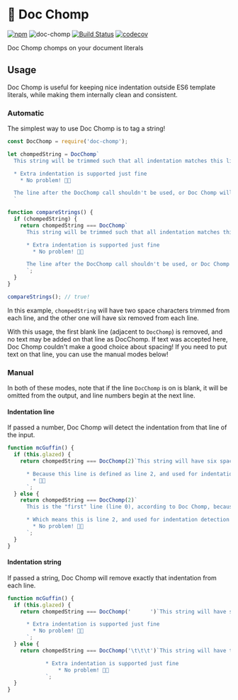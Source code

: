 # 🍴 Doc Chomp

[![npm](https://img.shields.io/npm/v/doc-chomp.svg?maxAge=2592000)](https://www.npmjs.com/package/doc-chomp) ![doc-chomp](https://img.shields.io/npm/l/doc-chomp.svg?maxAge=2592000) [![Build Status](https://travis-ci.org/ticky/doc-chomp.svg?branch=master)](https://travis-ci.org/ticky/doc-chomp) [![codecov](https://codecov.io/gh/ticky/doc-chomp/branch/master/graph/badge.svg)](https://codecov.io/gh/ticky/doc-chomp)

Doc Chomp chomps on your document literals

## Usage

Doc Chomp is useful for keeping nice indentation outside ES6 template literals, while making them internally clean and consistent.

### Automatic

The simplest way to use Doc Chomp is to tag a string!

```javascript
const DocChomp = require('doc-chomp');

let chompedString = DocChomp`
  This string will be trimmed such that all indentation matches this line

  * Extra indentation is supported just fine
    * No problem! 👌🏼

  The line after the DocChomp call shouldn't be used, or Doc Chomp will complain!
  `

function compareStrings() {
  if (chompedString) {
    return chompedString === DocChomp`
      This string will be trimmed such that all indentation matches this line

      * Extra indentation is supported just fine
        * No problem! 👌🏼

      The line after the DocChomp call shouldn't be used, or Doc Chomp will complain!
      `;
  }
}

compareStrings(); // true!
```

In this example, `chompedString` will have two space characters trimmed from each line, and the other one will have six removed from each line.

With this usage, the first blank line (adjacent to `DocChomp`) is removed, and no text may be added on that line as DocChomp. If text was accepted here, Doc Chomp couldn't make a good choice about spacing! If you need to put text on that line, you can use the manual modes below!

### Manual

In both of these modes, note that if the line `DocChomp` is on is blank, it will be omitted from the output, and line numbers begin at the next line.

#### Indentation line

If passed a number, Doc Chomp will detect the indentation from that line of the input.

```javascript
function mcGuffin() {
  if (this.glazed) {
    return chompedString === DocChomp(2)`This string will have six space characters removed from the start of each line

      * Because this line is defined as line 2, and used for indentation detection
        * 👌🏼
      `;
  } else {
    return chompedString === DocChomp(2)`
      This is the "first" line (line 0), according to Doc Chomp, because the above line is blank.

      * Which means this is line 2, and used for indentation detection
        * No problem! 👌🏼
      `;
  }
}
```

#### Indentation string

If passed a string, Doc Chomp will remove exactly that indentation from each line.

```javascript
function mcGuffin() {
  if (this.glazed) {
    return chompedString === DocChomp('      ')`This string will have six space characters removed from the start of each line

      * Extra indentation is supported just fine
        * No problem! 👌🏼
      `;
  } else {
    return chompedString === DocChomp('\t\t\t')`This string will have three tab characters removed from the start of each line

			* Extra indentation is supported just fine
				* No problem! 👌🏼
			`;
  }
}
```
